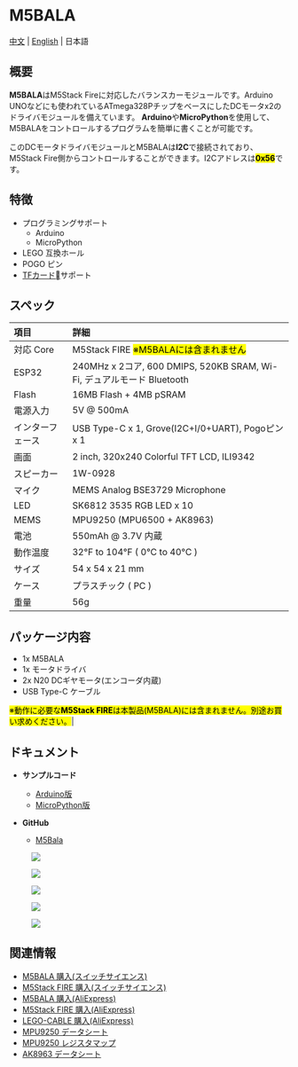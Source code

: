 # M5BALA

[中文](zh_CN/product_documents/applications/application_bala) | [English](en/product_documents/applications/application_bala) | 日本語

## 概要

**M5BALA**はM5Stack Fireに対応したバランスカーモジュールです。Arduino UNOなどにも使われているATmega328PチップをベースにしたDCモータx2のドライバモジュールを備えています。
**Arduino**や**MicroPython**を使用して、M5BALAをコントロールするプログラムを簡単に書くことが可能です。

このDCモータドライバモジュールとM5BALAは**I2C**で接続されており、M5Stack Fire側からコントロールすることができます。I2Cアドレスは<mark>**0x56**</mark>です。

## 特徴

- プログラミングサポート
  - Arduino
  - MicroPython
- LEGO 互換ホール
- POGO ピン
- [TFカード](https://ja.wikipedia.org/wiki/SD%E3%83%A1%E3%83%A2%E3%83%AA%E3%83%BC%E3%82%AB%E3%83%BC%E3%83%89)サポート

## スペック

|項目|詳細|
|:---|:---|
|対応 Core | M5Stack FIRE   <mark>※M5BALAには含まれません</mark>|
|ESP32| 240MHz x 2コア, 600 DMIPS, 520KB SRAM, Wi-Fi, デュアルモード Bluetooth|
|Flash| 16MB Flash + 4MB pSRAM|
|電源入力 | 5V @ 500mA|
|インターフェース | USB Type-C x 1, Grove(I2C+I/0+UART), Pogoピン x 1|
|画面 | 2 inch, 320x240 Colorful TFT LCD, ILI9342|
|スピーカー | 1W-0928|
|マイク | MEMS Analog BSE3729 Microphone|
|LED | SK6812 3535 RGB LED x 10|
|MEMS | MPU9250 (MPU6500 + AK8963)|
|電池 | 550mAh @ 3.7V 内蔵|
|動作温度 | 32°F to 104°F ( 0°C to 40°C )|
|サイズ | 54 x 54 x 21 mm|
|ケース | プラスチック ( PC )|
|重量 | 56g|

## パッケージ内容

- 1x M5BALA
- 1x モータドライバ
- 2x N20 DCギヤモータ(エンコーダ内蔵)
- USB Type-C ケーブル

<mark>※動作に必要な**M5Stack FIRE**は本製品(M5BALA)には含まれません。別途お買い求めください。</mark>|

## ドキュメント

- **サンプルコード**
  - [Arduino版](https://github.com/m5stack/M5Bala/tree/master/examples)
  - [MicroPython版](https://github.com/m5stack/M5Bala/tree/master/mpy)

- **GitHub**
  - [M5Bala](https://github.com/m5stack/M5Bala)

<figure>
    <img src="assets/img/product_pics/applications/bala_1.jpg">
</figure>

<figure>
    <img src="assets/img/product_pics/applications/bala_2.jpg">
</figure>

<figure>
    <img src="assets/img/product_pics/applications/bala_3.jpg">
</figure>

<figure>
    <img src="assets/img/product_pics/applications/bala_4.jpg">
</figure>

<figure>
    <img src="assets/img/product_pics/applications/bala_5.jpg">
</figure>

## 関連情報

- [M5BALA 購入(スイッチサイエンス)](https://www.switch-science.com/catalog/3995/)
- [M5Stack FIRE 購入(スイッチサイエンス)](https://www.switch-science.com/catalog/3953/)
- [M5BALA 購入(AliExpress)](https://www.aliexpress.com/store/product/M5Satck-BALA-ESP32-2DC-PSRAM-MPU9250-BLE/3226069_32904033658.html)
- [M5Stack FIRE 購入(AliExpress)](https://www.aliexpress.com/store/product/M5Stack-PSRAM-2-0-IoT-ESP32-16M-FLash-4M-PSRAM-BLE/3226069_32847906756.html)
- [LEGO-CABLE 購入(AliExpress)](https://www.aliexpress.com/store/product/M5Stack-M5Bala-ESP32-6Pin-10-20/3226069_32923086380.html)
- [MPU9250 データシート](http://www.invensense.com/wp-content/uploads/2015/02/PS-MPU-9250A-01-v1.1.pdf)
- [MPU9250 レジスタマップ](https://www.invensense.com/wp-content/uploads/2015/02/RM-MPU-9250A-00-v1.6.pdf)
- [AK8963 データシート](https://strawberry-linux.com/pub/AK8963.pdf)
